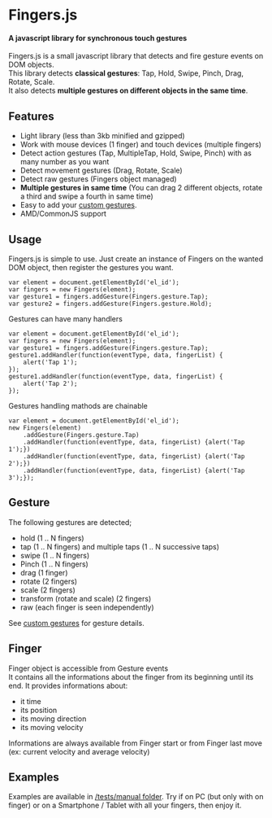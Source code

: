 # Fingers.js

#### A javascript library for synchronous touch gestures
Fingers.js is a small javascript library that detects and fire gesture events on DOM objects.<br/>
This library detects __classical gestures__: Tap, Hold, Swipe, Pinch, Drag, Rotate, Scale.<br/>
It also detects __multiple gestures on different objects in the same time__.


## Features
- Light library (less than 3kb minified and gzipped)
- Work with mouse devices (1 finger) and touch devices (multiple fingers)
- Detect action gestures (Tap, MultipleTap, Hold, Swipe, Pinch) with as many number as you want
- Detect movement gestures (Drag, Rotate, Scale)
- Detect raw gestures (Fingers object managed)
- __Multiple gestures in same time__ (You can drag 2 different objects, rotate a third and swipe a fourth in same time)
- Easy to add your [custom gestures](/src/gestures/README.md).
- AMD/CommonJS support


## Usage
Fingers.js is simple to use. Just create an instance of Fingers on the wanted DOM object, then register the gestures you want.<br/>

    var element = document.getElementById('el_id');
    var fingers = new Fingers(element);
    var gesture1 = fingers.addGesture(Fingers.gesture.Tap);
    var gesture2 = fingers.addGesture(Fingers.gesture.Hold);

Gestures can have many handlers

    var element = document.getElementById('el_id');
    var fingers = new Fingers(element);
    var gesture1 = fingers.addGesture(Fingers.gesture.Tap);
    gesture1.addHandler(function(eventType, data, fingerList) {
        alert('Tap 1');
    });
    gesture1.addHandler(function(eventType, data, fingerList) {
        alert('Tap 2');
    });

Gestures handling mathods are chainable

    var element = document.getElementById('el_id');
    new Fingers(element)
        .addGesture(Fingers.gesture.Tap)
        .addHandler(function(eventType, data, fingerList) {alert('Tap 1');})
        .addHandler(function(eventType, data, fingerList) {alert('Tap 2');})
        .addHandler(function(eventType, data, fingerList) {alert('Tap 3');});

## Gesture
The following gestures are detected;

- hold (1 .. N fingers)
- tap (1 .. N fingers) and multiple taps (1 .. N successive taps)
- swipe (1 .. N fingers)
- Pinch (1 .. N fingers)
- drag (1 finger)
- rotate (2 fingers)
- scale (2 fingers)
- transform (rotate and scale) (2 fingers)
- raw (each finger is seen independently)

See [custom gestures](/src/gestures/README.md) for gesture details.

## Finger
Finger object is accessible from Gesture events<br/>
It contains all the informations about the finger from its beginning until its end.
It provides informations about:
- it time
- its position
- its moving direction
- its moving velocity

Informations are always available from Finger start or from Finger last move (ex: current velocity and average velocity)

## Examples
Examples are available in [/tests/manual folder](/tests/manual).
Try if on PC (but only with on finger) or on a Smartphone / Tablet with all your fingers, then enjoy it.
